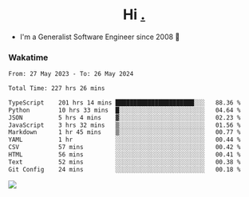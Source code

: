 <h1 align="center">Hi <a href="https://www.hackerrank.com/erasmosaraujo">.</a></h1>
 
- I'm a Generalist Software Engineer  since 2008 🚀
<!--  
<p align="left">
  <a href="https://github.com/erasmosoares/github-readme-stats">
    <img
      align="center"
      src="https://github-readme-stats.vercel.app/api/top-langs/?username=erasmosoares&theme=radical&layout=compact"
    />
  </a>
  <a href="https://github.com/erasmosoares/github-readme-stats">
    [![Harlok's WakaTime stats](https://github-readme-stats.vercel.app/api/wakatime?username=ffflabs)](https://github.com/anuraghazra/github-readme-stats)
  </a>
</p>

<!--
 ### Repo 
 
<p align="left">
 <a href="https://github.com/erasmosoares/github-readme-stats">
    <img
      align="center"
      height="165"
      src="https://github-readme-stats.vercel.app/api/pin?username=erasmosoares&repo=sample-node&title_color=fff&icon_color=f9f9f9&text_color=9f9f9f&bg_color=151515"
    />
  </a>
  <a href="https://github.com/erasmosoares/github-readme-stats">
    <img
      align="center"
      height="165"
      src="https://github-readme-stats.vercel.app/api/pin?username=erasmosoares&repo=sample-node&title_color=fff&icon_color=f9f9f9&text_color=9f9f9f&bg_color=151515"
    />
  </a>
</p>
-->

 ### Wakatime 

<!--START_SECTION:waka-->

```txt
From: 27 May 2023 - To: 26 May 2024

Total Time: 227 hrs 26 mins

TypeScript    201 hrs 14 mins ██████████████████████░░░   88.36 %
Python        10 hrs 33 mins  █░░░░░░░░░░░░░░░░░░░░░░░░   04.64 %
JSON          5 hrs 4 mins    ▓░░░░░░░░░░░░░░░░░░░░░░░░   02.23 %
JavaScript    3 hrs 32 mins   ▒░░░░░░░░░░░░░░░░░░░░░░░░   01.56 %
Markdown      1 hr 45 mins    ▒░░░░░░░░░░░░░░░░░░░░░░░░   00.77 %
YAML          1 hr            ░░░░░░░░░░░░░░░░░░░░░░░░░   00.44 %
CSV           57 mins         ░░░░░░░░░░░░░░░░░░░░░░░░░   00.42 %
HTML          56 mins         ░░░░░░░░░░░░░░░░░░░░░░░░░   00.41 %
Text          52 mins         ░░░░░░░░░░░░░░░░░░░░░░░░░   00.38 %
Git Config    24 mins         ░░░░░░░░░░░░░░░░░░░░░░░░░   00.18 %
```

<!--END_SECTION:waka-->

![](https://komarev.com/ghpvc/?username=erasmosoares&color=brightgreen)
